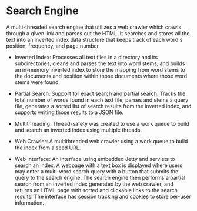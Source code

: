 # Search Engine

A multi-threaded search engine that utilizes a web crawler which crawls through a given link and parses out the HTML. It searches and stores all the text into an inverted index data structure that keeps track of each word's position, frequency, and page number.

* Inverted Index: Processes all text files in a directory and its subdirectories, cleans and parses the text into word stems, and builds an in-memory inverted index to store the mapping from word stems to the documents and position within those documents where those word stems were found.

* Partial Search: Support for exact search and partial search. Tracks the total number of words found in each text file, parses and stems a query file, generates a sorted list of search results from the inverted index, and supports writing those results to a JSON file.

* Multithreading: Thread-safety was created to use a work queue to build and search an inverted index using multiple threads.

* Web Crawler: A multithreaded web crawler using a work queue to build the index from a seed URL.

* Web Interface: An interface using embedded Jetty and servlets to search an index. A webpage with a text box is displayed where users may enter a multi-word search query with a button that submits the query to the search engine. The search engine then performs a partial search from an inverted index generated by the web crawler, and returns an HTML page with sorted and clickable links to the search results. The interface has session tracking and cookies to store per-user information. 

